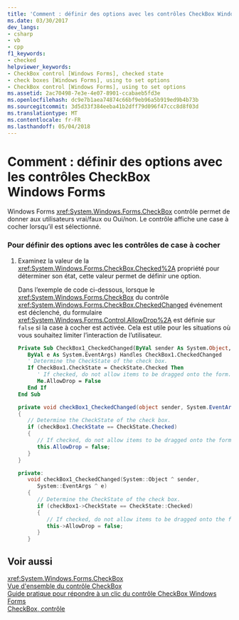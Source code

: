 ```yaml
---
title: 'Comment : définir des options avec les contrôles CheckBox Windows Forms'
ms.date: 03/30/2017
dev_langs:
- csharp
- vb
- cpp
f1_keywords:
- checked
helpviewer_keywords:
- CheckBox control [Windows Forms], checked state
- check boxes [Windows Forms], using to set options
- CheckBox control [Windows Forms], using to set options
ms.assetid: 2ac70498-7e3e-4e07-8901-ccabaeb5fd3e
ms.openlocfilehash: dc9e7b1aea74874c66bf9eb96a5b919ed9b4b73b
ms.sourcegitcommit: 3d5d33f384eeba41b2dff79d096f47ccc8d8f03d
ms.translationtype: MT
ms.contentlocale: fr-FR
ms.lasthandoff: 05/04/2018
---
```

# <a name="how-to-set-options-with-windows-forms-checkbox-controls"></a>Comment : définir des options avec les contrôles CheckBox Windows Forms
Windows Forms <xref:System.Windows.Forms.CheckBox> contrôle permet de donner aux utilisateurs vrai/faux ou Oui/non. Le contrôle affiche une case à cocher lorsqu’il est sélectionné.  
  
### <a name="to-set-options-with-checkbox-controls"></a>Pour définir des options avec les contrôles de case à cocher  
  
1.  Examinez la valeur de la <xref:System.Windows.Forms.CheckBox.Checked%2A> propriété pour déterminer son état, cette valeur permet de définir une option.  
  
     Dans l’exemple de code ci-dessous, lorsque le <xref:System.Windows.Forms.CheckBox> du contrôle <xref:System.Windows.Forms.CheckBox.CheckedChanged> événement est déclenché, du formulaire <xref:System.Windows.Forms.Control.AllowDrop%2A> est définie sur `false` si la case à cocher est activée. Cela est utile pour les situations où vous souhaitez limiter l’interaction de l’utilisateur.  
  
    ```vb  
    Private Sub CheckBox1_CheckedChanged(ByVal sender As System.Object, _  
       ByVal e As System.EventArgs) Handles CheckBox1.CheckedChanged  
       ' Determine the CheckState of the check box.  
       If CheckBox1.CheckState = CheckState.Checked Then  
          ' If checked, do not allow items to be dragged onto the form.  
          Me.AllowDrop = False  
       End If  
    End Sub  
    ```  
  
    ```csharp  
    private void checkBox1_CheckedChanged(object sender, System.EventArgs e)  
    {  
       // Determine the CheckState of the check box.  
       if (checkBox1.CheckState == CheckState.Checked)   
       {  
          // If checked, do not allow items to be dragged onto the form.  
          this.AllowDrop = false;  
       }  
    }  
    ```  
  
    ```cpp  
    private:  
       void checkBox1_CheckedChanged(System::Object ^ sender,  
          System::EventArgs ^ e)  
       {  
          // Determine the CheckState of the check box.  
          if (checkBox1->CheckState == CheckState::Checked)   
          {  
             // If checked, do not allow items to be dragged onto the form.  
             this->AllowDrop = false;  
          }  
       }  
    ```  
  
## <a name="see-also"></a>Voir aussi  
 <xref:System.Windows.Forms.CheckBox>  
 [Vue d'ensemble du contrôle CheckBox](../../../../docs/framework/winforms/controls/checkbox-control-overview-windows-forms.md)  
 [Guide pratique pour répondre à un clic du contrôle CheckBox Windows Forms](../../../../docs/framework/winforms/controls/how-to-respond-to-windows-forms-checkbox-clicks.md)  
 [CheckBox, contrôle](../../../../docs/framework/winforms/controls/checkbox-control-windows-forms.md)
